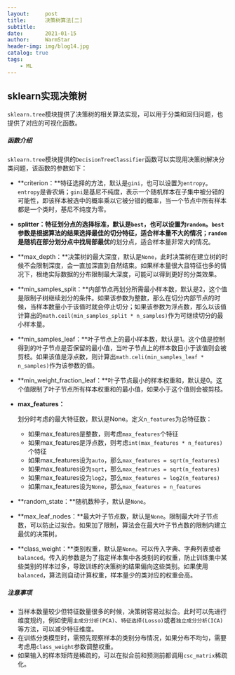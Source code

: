```yaml
---
layout:     post   				    
title:      决策树算法[二] 				
subtitle:    
date:       2021-01-15 				
author:     WarmStar 						
header-img: img/blog14.jpg 	
catalog: true 				
tags:							
    - ML						
---
```


## sklearn实现决策树

`sklearn.tree`模块提供了决策树的相关算法实现，可以用于分类和回归问题，也提供了对应的可视化函数。

##### 函数介绍

`sklearn.tree`模块提供的`DecisionTreeClassifier`函数可以实现用决策树解决分类问题，该函数的参数如下：

- **criterion：**特征选择的方法，默认是`gini`，也可以设置为`entropy`。`entropy`是香农熵；`gini`是基尼不纯度，表示一个随机样本在子集中被分错的可能性，即该样本被选中的概率乘以它被分错的概率，当一个节点中所有样本都是一个类时，基尼不纯度为零。

- **splitter：**特征划分点的选择标准，默认是`best`，也可以设置为`random`。`best`参数是根据算法的结果选择最佳的切分特征，适合样本量不大的情况；`random`是随机在部分划分点中找**局部最优**的划分点，适合样本量非常大的情况。

- **max_depth：**决策树的最大深度，默认是`None`，此时决策树在建立树的时候不会限制深度，会一直加深直到自然结束。如果样本量很大且特征也多的情况下，根绝实际数据的分布限制最大深度，可能可以得到更好的分类效果。

- **min_samples_split：**内部节点再划分所需最小样本数，默认是2，这个值是限制子树继续划分的条件。如果该参数为整数，那么在切分内部节点的时候，当样本数量小于该值时就会停止切分；如果该参数为浮点数，那么以该值计算出的`math.ceil(min_samples_split * n_samples)`作为可继续切分的最小样本量。

- **min_samples_leaf：**叶子节点上的最小样本数，默认是1。这个值是控制得到的叶子节点是否保留的最小值，当叶子节点上的样本数目小于该值则会被剪枝。如果该值是浮点数，则计算出`math.celi(min_samples_leaf * n_samples)`作为该参数的值。

- **min_weight_fraction_leaf：**叶子节点最小的样本权重和，默认是0。这个值限制了叶子节点所有样本权重和的最小值，如果小于这个值则会被剪枝。

- **max_features：**

  划分时考虑的最大特征数，默认是None。定义`n_features`为总特征数：

  - 如果max_features是整数，则考虑`max_features`个特征
  - 如果max_features是浮点数，则考虑`int(max_features * n_features)`个特征
  - 如果max_features设为`auto`，那么`max_features = sqrt(n_features)`
  - 如果max_features设为`sqrt`，那么`max_featrues = sqrt(n_features)`
  - 如果max_features设为`log2`，那么`max_features = log2(n_features)`
  - 如果max_features设为`None`，那么`max_features = n_features`

- **random_state：**随机数种子，默认是`None`。

- **max_leaf_nodes：**最大叶子节点数，默认是`None`。限制最大叶子节点数，可以防止过拟合。如果加了限制，算法会在最大叶子节点数的限制内建立最优的决策树。

- **class_weight：**类别权重，默认是`None`。可以传入字典、字典列表或者`balanced`。传入的参数是为了指定样本集中各类别的的权重，防止训练集中某些类别的样本过多，导致训练的决策树的结果偏向这些类别。如果使用`balanced`，算法则自动计算权重，样本量少的类对应的权重会高。



##### 注意事项

+ 当样本数量较少但特征数量很多的时候，决策树容易过拟合。此时可以先进行维度规约，例如使用`主成分分析(PCA)`、`特征选择(Losso)`或者`独立成分分析(ICA)`等方法，可以减少特征维度。
+ 在训练分类模型时，需预先观察样本的类别分布情况，如果分布不均匀，需要考虑用`class_weight`参数调整权重。
+ 如果输入的样本矩阵是稀疏的，可以在拟合前和预测前都调用`csc_matrix`稀疏化。